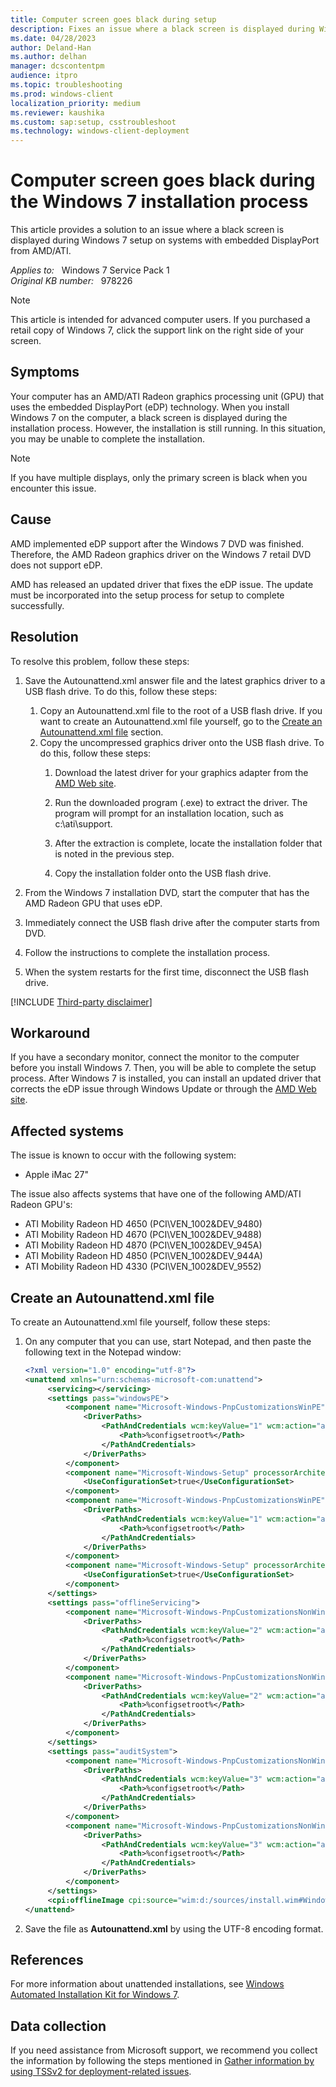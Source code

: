 ```yaml
---
title: Computer screen goes black during setup
description: Fixes an issue where a black screen is displayed during Windows 7 setup on systems with embedded DisplayPort from AMD/ATI.
ms.date: 04/28/2023
author: Deland-Han
ms.author: delhan
manager: dcscontentpm
audience: itpro
ms.topic: troubleshooting
ms.prod: windows-client
localization_priority: medium
ms.reviewer: kaushika
ms.custom: sap:setup, csstroubleshoot
ms.technology: windows-client-deployment
---
```

# Computer screen goes black during the Windows 7 installation process

This article provides a solution to an issue where a black screen is displayed during Windows 7 setup on systems with embedded DisplayPort from AMD/ATI.

_Applies to:_ &nbsp; Windows 7 Service Pack 1  
_Original KB number:_ &nbsp; 978226

> [!NOTE]
> This article is intended for advanced computer users. If you purchased a retail copy of Windows 7, click the support link on the right side of your screen.

## Symptoms

Your computer has an AMD/ATI Radeon graphics processing unit (GPU) that uses the embedded DisplayPort (eDP) technology. When you install Windows 7 on the computer, a black screen is displayed during the installation process. However, the installation is still running. In this situation, you may be unable to complete the installation.

> [!NOTE]
> If you have multiple displays, only the primary screen is black when you encounter this issue.

## Cause

AMD implemented eDP support after the Windows 7 DVD was finished. Therefore, the AMD Radeon graphics driver on the Windows 7 retail DVD does not support eDP.

AMD has released an updated driver that fixes the eDP issue. The update must be incorporated into the setup process for setup to complete successfully.

## Resolution

To resolve this problem, follow these steps:

1. Save the Autounattend.xml answer file and the latest graphics driver to a USB flash drive. To do this, follow these steps:

     1. Copy an Autounattend.xml file to the root of a USB flash drive. If you want to create an Autounattend.xml file yourself, go to the [Create an Autounattend.xml file](#create-an-autounattendxml-file) section.
     2. Copy the uncompressed graphics driver onto the USB flash drive. To do this, follow these steps:
        1. Download the latest driver for your graphics adapter from the [AMD Web site](https://www.amd.com/).

        2. Run the downloaded program (.exe) to extract the driver. The program will prompt for an installation location, such as c:\ati\support\.
        3. After the extraction is complete, locate the installation folder that is noted in the previous step.
        4. Copy the installation folder onto the USB flash drive.

2. From the Windows 7 installation DVD, start the computer that has the AMD Radeon GPU that uses eDP.
3. Immediately connect the USB flash drive after the computer starts from DVD.
4. Follow the instructions to complete the installation process.
5. When the system restarts for the first time, disconnect the USB flash drive.

[!INCLUDE [Third-party disclaimer](../../includes/third-party-disclaimer.md)]  

## Workaround

If you have a secondary monitor, connect the monitor to the computer before you install Windows 7. Then, you will be able to complete the setup process. After Windows 7 is installed, you can install an updated driver that corrects the eDP issue through Windows Update or through the [AMD Web site](https://www.amd.com/).

## Affected systems

The issue is known to occur with the following system:

- Apple iMac 27"

The issue also affects systems that have one of the following AMD/ATI Radeon GPU's:

- ATI Mobility Radeon HD 4650 (PCI\VEN_1002&DEV_9480)
- ATI Mobility Radeon HD 4670 (PCI\VEN_1002&DEV_9488)
- ATI Mobility Radeon HD 4870 (PCI\VEN_1002&DEV_945A)
- ATI Mobility Radeon HD 4850 (PCI\VEN_1002&DEV_944A)
- ATI Mobility Radeon HD 4330 (PCI\VEN_1002&DEV_9552)

## Create an Autounattend.xml file

To create an Autounattend.xml file yourself, follow these steps:

1. On any computer that you can use, start Notepad, and then paste the following text in the Notepad window:

    ```xml
    <?xml version="1.0" encoding="utf-8"?>
    <unattend xmlns="urn:schemas-microsoft-com:unattend">
         <servicing></servicing>
         <settings pass="windowsPE">
             <component name="Microsoft-Windows-PnpCustomizationsWinPE" processorArchitecture="x86" publicKeyToken="31bf3856ad364e35" language="neutral" versionScope="nonSxS" xmlns:wcm="http://schemas.microsoft.com/WMIConfig/2002/State" xmlns:xsi="http://www.w3.org/2001/XMLSchema-instance">
                 <DriverPaths>
                     <PathAndCredentials wcm:keyValue="1" wcm:action="add">
                         <Path>%configsetroot%</Path>
                     </PathAndCredentials>
                 </DriverPaths>
             </component>
             <component name="Microsoft-Windows-Setup" processorArchitecture="x86" publicKeyToken="31bf3856ad364e35" language="neutral" versionScope="nonSxS" xmlns:wcm="http://schemas.microsoft.com/WMIConfig/2002/State" xmlns:xsi="http://www.w3.org/2001/XMLSchema-instance">
                 <UseConfigurationSet>true</UseConfigurationSet>
             </component>
             <component name="Microsoft-Windows-PnpCustomizationsWinPE" processorArchitecture="amd64" publicKeyToken="31bf3856ad364e35" language="neutral" versionScope="nonSxS" xmlns:wcm="http://schemas.microsoft.com/WMIConfig/2002/State" xmlns:xsi="http://www.w3.org/2001/XMLSchema-instance">
                 <DriverPaths>
                     <PathAndCredentials wcm:keyValue="1" wcm:action="add">
                         <Path>%configsetroot%</Path>
                     </PathAndCredentials>
                 </DriverPaths>
             </component>
             <component name="Microsoft-Windows-Setup" processorArchitecture="amd64" publicKeyToken="31bf3856ad364e35" language="neutral" versionScope="nonSxS" xmlns:wcm="http://schemas.microsoft.com/WMIConfig/2002/State" xmlns:xsi="http://www.w3.org/2001/XMLSchema-instance">
                 <UseConfigurationSet>true</UseConfigurationSet>
             </component>
         </settings>
         <settings pass="offlineServicing">
             <component name="Microsoft-Windows-PnpCustomizationsNonWinPE" processorArchitecture="x86" publicKeyToken="31bf3856ad364e35" language="neutral" versionScope="nonSxS" xmlns:wcm="http://schemas.microsoft.com/WMIConfig/2002/State" xmlns:xsi="http://www.w3.org/2001/XMLSchema-instance">
                 <DriverPaths>
                     <PathAndCredentials wcm:keyValue="2" wcm:action="add">
                         <Path>%configsetroot%</Path>
                     </PathAndCredentials>
                 </DriverPaths>
             </component>
             <component name="Microsoft-Windows-PnpCustomizationsNonWinPE" processorArchitecture="amd64" publicKeyToken="31bf3856ad364e35" language="neutral" versionScope="nonSxS" xmlns:wcm="http://schemas.microsoft.com/WMIConfig/2002/State" xmlns:xsi="http://www.w3.org/2001/XMLSchema-instance">
                 <DriverPaths>
                     <PathAndCredentials wcm:keyValue="2" wcm:action="add">
                         <Path>%configsetroot%</Path>
                     </PathAndCredentials>
                 </DriverPaths>
             </component>
         </settings>
         <settings pass="auditSystem">
             <component name="Microsoft-Windows-PnpCustomizationsNonWinPE" processorArchitecture="x86" publicKeyToken="31bf3856ad364e35" language="neutral" versionScope="nonSxS" xmlns:wcm="http://schemas.microsoft.com/WMIConfig/2002/State" xmlns:xsi="http://www.w3.org/2001/XMLSchema-instance">
                 <DriverPaths>
                     <PathAndCredentials wcm:keyValue="3" wcm:action="add">
                         <Path>%configsetroot%</Path>
                     </PathAndCredentials>
                 </DriverPaths>
             </component>
             <component name="Microsoft-Windows-PnpCustomizationsNonWinPE" processorArchitecture="amd64" publicKeyToken="31bf3856ad364e35" language="neutral" versionScope="nonSxS" xmlns:wcm="http://schemas.microsoft.com/WMIConfig/2002/State" xmlns:xsi="http://www.w3.org/2001/XMLSchema-instance">
                 <DriverPaths>
                     <PathAndCredentials wcm:keyValue="3" wcm:action="add">
                         <Path>%configsetroot%</Path>
                     </PathAndCredentials>
                 </DriverPaths>
             </component>
         </settings>
         <cpi:offlineImage cpi:source="wim:d:/sources/install.wim#Windows 7 ULTIMATE" xmlns:cpi="urn:schemas-microsoft-com:cpi" />
    </unattend>
    ```

2. Save the file as **Autounattend.xml** by using the UTF-8 encoding format.

## References

For more information about unattended installations, see [Windows Automated Installation Kit for Windows 7](/previous-versions/windows/server/dd349343(v=ws.10)).

## Data collection

If you need assistance from Microsoft support, we recommend you collect the information by following the steps mentioned in [Gather information by using TSSv2 for deployment-related issues](../windows-troubleshooters/gather-information-using-tssv2-deployment.md).
